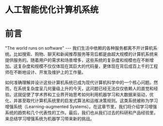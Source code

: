 <!--Copyright © Microsoft Corporation. All rights reserved.
  适用于[License](https://github.com/microsoft/AI-System/blob/main/LICENSE)版权许可-->

# 人工智能优化计算机系统

# 前言

"The world runs on software" --- 我们生活中依赖的各种服务都离不开计算机系统。比如搜索、购物、聊天和新闻推荐服务等背后都是由超大规模的计算机系统来提供服务的。随着用户的需求和场景增多，这些系统的复杂度和规模也在不断增加。这复杂度和规模不仅仅体现在其巨大的代码量，更体现在背后成百上千的工程师在不断地设计、开发及维护上的工作量。

如何准确理解并设计这些计算机系统已成为现代计算机科学中的一个核心问题。然而，在系统复杂度呈几何量级上升的今天，这问题已经无法仅仅依赖人的直觉和经验。这就促使了学术界和工业界开始思考如何利用机器学习和大数据来驱动，优化，并甚至取代计算机系统里的启发式算法和运维决策规则。这类系统被称为学习增强系统（Learning-augmented Systems）。在这章节里，我们将介绍学习增强系统的趋势和几个代表性的工作。最后，我们也从我们过去的科研和产品经验里，来总结学习增强系统为机器学习带来新的挑战。
